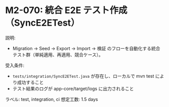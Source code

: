 # M2-070: 統合 E2E テスト作成（SyncE2ETest）

説明:
- Migration → Seed → Export → Import → 検証 のフローを自動化する統合テスト群（単純適用、再適用、競合ケース）。

受入条件:
- `tests/integration/SyncE2ETest.java` が存在し、ローカルで mvn test により成功すること
- テスト結果のログが app-core/target/logs に出力されること

ラベル: test, integration, ci
想定工数: 1.5 days
